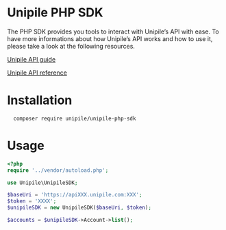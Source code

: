 # Unipile PHP SDK

The PHP SDK provides you tools to interact with Unipile’s API with ease. To have more informations about how Unipile’s API works and how to use it, please take a look at the following resources.

[Unipile API guide](https://developer.unipile.com/docs)

[Unipile API reference](https://developer.unipile.com/reference)


# Installation

```
  composer require unipile/unipile-php-sdk
```

# Usage

```PHP
<?php
require '../vendor/autoload.php';

use Unipile\UnipileSDK;

$baseUri = 'https://apiXXX.unipile.com:XXX';
$token = 'XXXX';
$unipileSDK = new UnipileSDK($baseUri, $token);

$accounts = $unipileSDK->Account->list();
```
